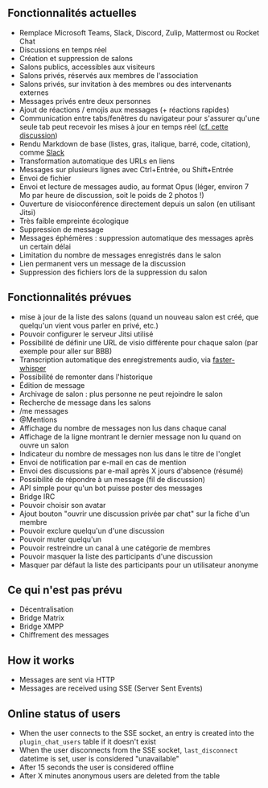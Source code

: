## Fonctionnalités actuelles

* Remplace Microsoft Teams, Slack, Discord, Zulip, Mattermost ou Rocket Chat
* Discussions en temps réel
* Création et suppression de salons
* Salons publics, accessibles aux visiteurs
* Salons privés, réservés aux membres de l'association
* Salons privés, sur invitation à des membres ou des intervenants externes
* Messages privés entre deux personnes
* Ajout de réactions / emojis aux messages (+ réactions rapides)
* Communication entre tabs/fenêtres du navigateur pour s'assurer qu'une seule tab peut recevoir les mises à jour en temps réel ([cf. cette discussion](https://linuxfr.org/news/communiquer-avec-le-serveur-depuis-un-navigateur-web-xhr-sse-et-websockets#toc-les-server-sent-events-%C3%A0-la-rescousse))
* Rendu Markdown de base (listes, gras, italique, barré, code, citation), comme [Slack](https://www.markdownguide.org/tools/slack/)
* Transformation automatique des URLs en liens
* Messages sur plusieurs lignes avec Ctrl+Entrée, ou Shift+Entrée
* Envoi de fichier
* Envoi et lecture de messages audio, au format Opus (léger, environ 7 Mo par heure de discussion, soit le poids de 2 photos !)
* Ouverture de visioconférence directement depuis un salon (en utilisant Jitsi)
* Très faible empreinte écologique
* Suppression de message
* Messages éphémères : suppression automatique des messages après un certain délai
* Limitation du nombre de messages enregistrés dans le salon
* Lien permanent vers un message de la discussion
* Suppression des fichiers lors de la suppression du salon

## Fonctionnalités prévues

* mise à jour de la liste des salons (quand un nouveau salon est créé, que quelqu'un vient vous parler en privé, etc.)
* Pouvoir configurer le serveur Jitsi utilisé
* Possibilité de définir une URL de visio différente pour chaque salon (par exemple pour aller sur BBB)
* Transcription automatique des enregistrements audio, via [faster-whisper](https://github.com/SYSTRAN/faster-whisper)
* Possibilité de remonter dans l'historique
* Édition de message
* Archivage de salon : plus personne ne peut rejoindre le salon
* Recherche de message dans les salons
* /me messages
* @Mentions
* Affichage du nombre de messages non lus dans chaque canal
* Affichage de la ligne montrant le dernier message non lu quand on ouvre un salon
* Indicateur du nombre de messages non lus dans le titre de l'onglet
* Envoi de notification par e-mail en cas de mention
* Envoi des discussions par e-mail après X jours d'absence (résumé)
* Possibilité de répondre à un message (fil de discussion)
* API simple pour qu'un bot puisse poster des messages
* Bridge IRC
* Pouvoir choisir son avatar
* Ajout bouton "ouvrir une discussion privée par chat" sur la fiche d'un membre
* Pouvoir exclure quelqu'un d'une discussion
* Pouvoir muter quelqu'un
* Pouvoir restreindre un canal à une catégorie de membres
* Pouvoir masquer la liste des participants d'une discussion
* Masquer par défaut la liste des participants pour un utilisateur anonyme

## Ce qui n'est pas prévu

* Décentralisation
* Bridge Matrix
* Bridge XMPP
* Chiffrement des messages

## How it works

* Messages are sent via HTTP
* Messages are received using SSE (Server Sent Events)

## Online status of users

* When the user connects to the SSE socket, an entry is created into the `plugin_chat_users` table if it doesn't exist
* When the user disconnects from the SSE socket, `last_disconnect` datetime is set, user is considered "unavailable"
* After 15 seconds the user is considered offline
* After X minutes anonymous users are deleted from the table